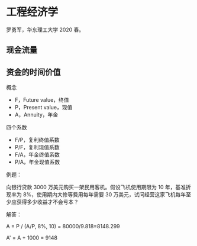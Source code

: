 # 工程经济学

罗勇军，华东理工大学 2020 春。

## 现金流量

## 资金的时间价值

概念

* F，Future value，终值
* P，Present value，现值
* A，Annuity，年金

四个系数

* F/P，复利终值系数
* P/F，复利现值系数
* F/A，年金终值系数
* P/A，年金现值系数

例题：

向银行贷款 3000 万美元购买一架民用客机。假设飞机使用期限为 10 年，基准折现率为 8%，使用期内大修等费用每年需要 30 万美元，试问经营这家飞机每年至少应获得多少收益才不会亏本？

解答：

A = P / (A/P, 8%, 10) = 80000/9.818=8148.299

A' = A + 1000 = 9148
